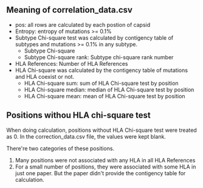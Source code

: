 ## Meaning of correlation_data.csv

- pos: all rows are calculated by each postion of capsid
- Entropy: entropy of mutations >= 0.1%
- Subtype Chi-square test was calculated by contigency table of subtypes and mutations >= 0.1% in any subtype.
  - Subtype Chi-square
  - Subtype Chi-square rank: Subtype chi-square rank number
- HLA References: Number of HLA References
- HLA Chi-square was calculated by the contigency table of mutations and HLA coexist or not.
  - HLA Chi-square sum: sum of HLA Chi-square test by position
  - HLA Chi-square median: median of HLA Chi-square test by position
  - HLA Chi-square mean: mean of HLA Chi-square test by position

## Positions withou HLA chi-square test

When doing calculation, positions without HLA Chi-square test were treated as 0. In the correction_data.csv file, the values were kept blank.

There're two categories of these positions.

1. Many positions were not associated with any HLA in all HLA References
2. For a small number of positions, they were associated with some HLA in just one paper. But the paper didn't provide the contigency table for calculation.


